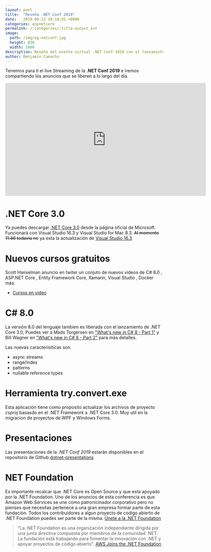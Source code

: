 ```yaml
---
layout: post
title:  "Reseña .NET Conf 2019"
date:   2019-09-23 10:18:01 +0000
categories: aspnetcore
permalink: /:categories/:title:output_ext
image:
  path: /img/og-netconf.jpg
  height: 838
  width: 1600
description: Reseña del evento virtual .NET Conf 2019 con el lanzaminto de ASP.NET Core 3.0.
author: Benjamin Camacho
--- 
```


Tenemos para tí el live Streaming de la **.NET Conf 2019** e iremos compartiendo los anuncios que se liberen a lo largo del día.

<div>
    <iframe src="https://mediastream.microsoft.com/events/2019/1909/DotNetConf/player/DotNetConf.html?cid=synd-ASPNETCOREMASTER.COM" frameborder="0" scrolling="no" width="640" height="360" allowfullscreen style="overflow:hidden;"></iframe>
</div>

# .NET Core 3.0

Ya puedes descargar [.NET Core 3.0](https://dotnet.microsoft.com/download) desde la página oficial de Microsoft. Funcionará con Visual Studio 16.3 y Visual Studio for Mac 8.3. ~~Al momento 11:46 todavia no~~ ya esta la actualización de [Visual Studio 16.3](https://docs.microsoft.com/visualstudio/releases/2019/release-notes#16.3.0)

# Nuevos cursos gratuitos

Scott Hanselman anuncio en twiter un conjuto de nuevos videos de C# 8.0 , ASP.NET Core , Entity Framework Core, Xamarin, Visual Studio , Docker más:

* [Cursos en video](https://dotnet.microsoft.com/learn/videos)

# C# 8.0

La versión 8.0 del lenguaje tambien es liberada con el lanzamiento de .NET Core 3.0,
 Puedes ver a Mads Torgersen en ["What's new in C# 8 - Part 1"](https://www.youtube.com/watch?v=TJiLhRPgyq4) y Bill Wagner en ["What's new in C# 8 - Part 2"](https://www.youtube.com/watch?v=fhf8N4004u0) para más detalles.

Las nuevas caracterisiticas son.

* async streams
* range/index
* patterns
* nullable reference types

# Herramienta  try.convert.exe

Esta aplicación tiene como proposito actualizar los archivos de proyecto _csproj_ basasdo en el .NET Framework  a .NET Core 3.0. Muy util en la migracion de proyectos de WPF y Windows Forms.

# Presentaciones

Las presentaciones de la *.NET Conf 2019* estarán disponibles en el repositorio de Github [dotnet-presentations](https://github.com/dotnet-presentations/dotnetconf2019/tree/master/Technical)

# NET Foundation

Es importante recalcar que .NET Core es Open Source y que esta apoyado por la .NET Foundation. Uno de los anuncios de esta conferencia es que Amazon Web Services se une como patronicinador corporativo pero no pienses que necesitas pertenece a una gran empresa formar parte de esta fundación. Todos los contribuidores a algun proyecto de codigo abierto de .NET Foundation puedes ser parte de la misma. [Únete a la .NET Foundation](https://dotnetfoundation.org/become-a-member)

> "La .NET Foundation es una organización independiente dirigida por una junta directiva compuesta por miembros de la comunidad .NET. La fundación está trabajando para fomentar la innovación con .NET y apoyar proyectos de código abierto". [AWS Joins the .NET Foundation](https://aws.amazon.com/blogs/opensource/aws-joins-the-net-foundation/)
